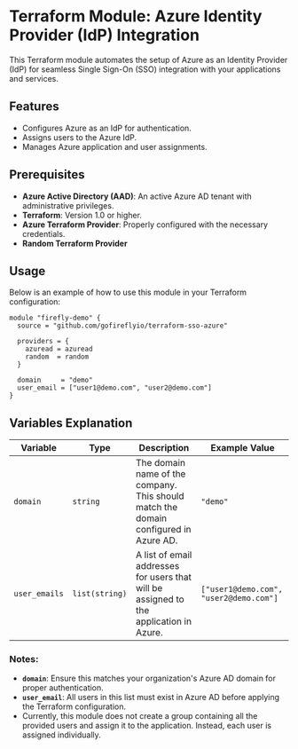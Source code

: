 # Terraform Module: Azure Identity Provider (IdP) Integration

This Terraform module automates the setup of Azure as an Identity Provider (IdP) for seamless Single Sign-On (SSO) integration with your applications and services.

## Features

- Configures Azure as an IdP for authentication.
- Assigns users to the Azure IdP.
- Manages Azure application and user assignments.

## Prerequisites

- **Azure Active Directory (AAD)**: An active Azure AD tenant with administrative privileges.
- **Terraform**: Version 1.0 or higher.
- **Azure Terraform Provider**: Properly configured with the necessary credentials.
- **Random Terraform Provider**

## Usage

Below is an example of how to use this module in your Terraform configuration:

```hcl
module "firefly-demo" {
  source = "github.com/gofireflyio/terraform-sso-azure"

  providers = {
    azuread = azuread
    random  = random
  }

  domain     = "demo"
  user_email = ["user1@demo.com", "user2@demo.com"]
}
```
## Variables Explanation

| Variable   | Type          | Description                                                                                  | Example Value                  |
|------------|--------------|----------------------------------------------------------------------------------------------|--------------------------------|
| `domain`   | `string`      | The domain name of the company. This should match the domain configured in Azure AD.       | `"demo"`                |
| `user_emails` | `list(string)` | A list of email addresses for users that will be assigned to the application in Azure.   | `["user1@demo.com", "user2@demo.com"]` |

### Notes:
- **`domain`**: Ensure this matches your organization's Azure AD domain for proper authentication.
- **`user_email`**: All users in this list must exist in Azure AD before applying the Terraform configuration.
- Currently, this module does not create a group containing all the provided users and assign it to the application. Instead, each user is assigned individually.
